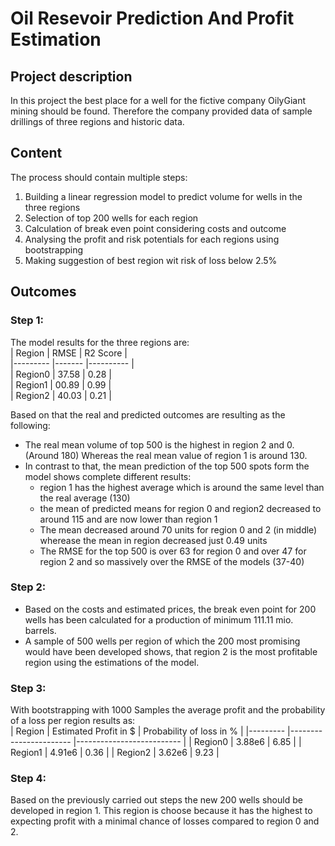 # Oil Resevoir Prediction And Profit Estimation
## Project description
In this project the best place for a well for the fictive company OilyGiant mining should be found. Therefore the company provided data of sample drillings of three regions and historic data.


## Content   

The process should contain multiple steps:

1. Building a linear regression model to predict volume for wells in the three regions
2. Selection of top 200 wells for each region
3. Calculation of break even point considering costs and outcome
3. Analysing  the profit and risk potentials for each regions using bootstrapping
4. Making suggestion of best region wit risk of loss below 2.5%


## Outcomes
### Step 1:
The model results for the three regions are:  
| Region  	| RMSE  	| R2 Score 	|  
|---------	|-------	|----------	|  
| Region0 	| 37.58 	| 0.28     	|  
| Region1 	| 00.89 	| 0.99     	|  
| Region2 	| 40.03 	| 0.21     	|  

Based on that the real and predicted outcomes are resulting as the following:

- The real mean volume of top 500 is the highest in region 2 and 0. (Around 180) Whereas the real mean value of region 1 is around 130.
- In contrast to that, the mean prediction of the top 500 spots form the model shows complete different results: 
    - region 1 has the highest average which is around the same level than the real average (130)
    - the mean of predicted means for region 0 and region2 decreased to around 115 and are now lower than region 1 
    - The mean decreased around 70 units for region 0 and 2 (in middle) wherease the mean in region decreased just 0.49 units
    - The RMSE for the top 500 is over 63 for region 0 and over 47 for region 2 and so massively over the RMSE of the models (37-40)

### Step 2:
- Based on the costs and estimated prices, the break even point for 200 wells has been calculated for a production of minimum 111.11 mio. barrels.
- A sample of 500 wells per region of which the 200 most promising would have been developed shows, that region 2 is the most profitable region using the estimations of the model.

### Step 3:
With bootstrapping with 1000 Samples the average profit and the probability of a loss per region results as:   
| Region  	| Estimated Profit in $ 	| Probability of loss in % 	|
|---------	|-----------------------	|--------------------------	|
| Region0 	| 3.88e6                	| 6.85                     	|
| Region1 	| 4.91e6                	| 0.36                     	|
| Region2 	| 3.62e6                	| 9.23                     	|

### Step 4:
Based on the previously carried out steps the new 200 wells should be developed in region 1. This region is choose because it has the highest to expecting profit with a minimal chance of losses compared to region 0 and 2.
